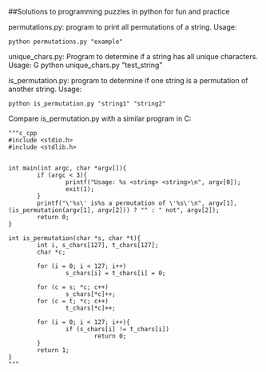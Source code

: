 ##Solutions to programming puzzles in python for fun and practice

permutations.py: program to print all permutations of a string. 
Usage:

	python permutations.py "example"

unique_chars.py: Program to determine if a string has all unique characters.
Usage:
G
	python unique_chars.py "test_string"

is_permutation.py: program to determine if one string is a permutation of another string. Usage:

	python is_permutation.py "string1" "string2"

Compare is_permutation.py with a similar program in C:
	
	"""c_cpp
	#include <stdio.h>
	#include <stdlib.h>


	int main(int argc, char *argv[]){
        	if (argc < 3){
                	printf("Usage: %s <string> <string>\n", argv[0]);
                	exit(1);
        	}
        	printf("\'%s\' is%s a permutation of \'%s\'\n", argv[1], (is_permutation(argv[1], argv[2])) ? "" : " not", argv[2]);
        	return 0;
	}

	int is_permutation(char *s, char *t){
        	int i, s_chars[127], t_chars[127];
        	char *c;
        
        	for (i = 0; i < 127; i++)
                	s_chars[i] = t_chars[i] = 0;
        
        	for (c = s; *c; c++)
                	s_chars[*c]++;
        	for (c = t; *c; c++)
                	t_chars[*c]++;

        	for (i = 0; i < 127; i++){
                	if (s_chars[i] != t_chars[i])
                        	return 0;
        	}
        	return 1;        
	}
	"""




